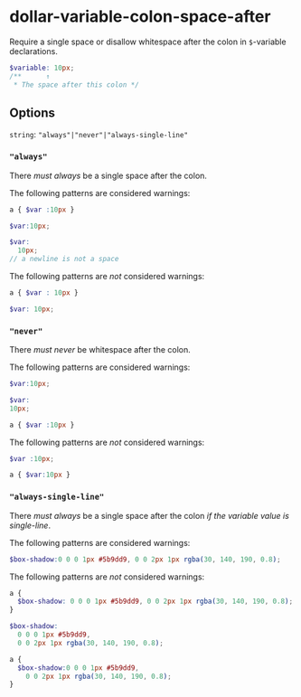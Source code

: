 # dollar-variable-colon-space-after

Require a single space or disallow whitespace after the colon in `$`-variable declarations.

```scss
$variable: 10px;
/**      ↑
 * The space after this colon */
```

## Options

`string`: `"always"|"never"|"always-single-line"`

### `"always"`

There *must always* be a single space after the colon.

The following patterns are considered warnings:

```scss
a { $var :10px }
```

```scss
$var:10px;
```

```scss
$var:
  10px;
// a newline is not a space
```

The following patterns are *not* considered warnings:

```scss
a { $var : 10px }
```

```scss
$var: 10px;
```

### `"never"`

There *must never* be whitespace after the colon.

The following patterns are considered warnings:

```scss
$var:10px;
```

```scss
$var:
10px;
```

```scss
a { $var :10px }
```

The following patterns are *not* considered warnings:

```scss
$var :10px;
```

```scss
a { $var:10px }
```

### `"always-single-line"`

There *must always* be a single space after the colon *if the variable value is single-line*.

The following patterns are considered warnings:

```scss
$box-shadow:0 0 0 1px #5b9dd9, 0 0 2px 1px rgba(30, 140, 190, 0.8);
```

The following patterns are *not* considered warnings:

```scss
a {
  $box-shadow: 0 0 0 1px #5b9dd9, 0 0 2px 1px rgba(30, 140, 190, 0.8);
}
```

```scss
$box-shadow:
  0 0 0 1px #5b9dd9,
  0 0 2px 1px rgba(30, 140, 190, 0.8);
```

```scss
a {
  $box-shadow:0 0 0 1px #5b9dd9,
    0 0 2px 1px rgba(30, 140, 190, 0.8);
}
```
